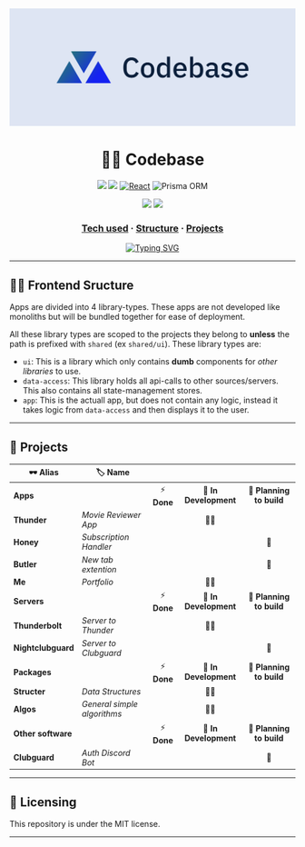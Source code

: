 

<div align="center">
<img src="media/logo.png" width="600px" />

<br />

🧑‍💻 Codebase
===========

<div id="tech-used"></div>

![](https://img.shields.io/badge/Jest-C21325?style=for-the-badge&logo=jest&logoColor=white)
![](https://img.shields.io/badge/nestjs-E0234E?style=for-the-badge&logo=nestjs&logoColor=white)
[![React](https://img.shields.io/badge/React-20232A?style=for-the-badge&logo=react&logoColor=61DAFB)](https://reactjs.org)
![Prisma ORM](https://img.shields.io/badge/prisma-1B222D?style=for-the-badge&logo=prisma&logoColor=white)

![](https://img.shields.io/badge/Yarn-2C8EBB?style=for-the-badge&logo=yarn&logoColor=white)
![](https://img.shields.io/badge/eslint-3A33D1?style=for-the-badge&logo=eslint&logoColor=white)

### [Tech used](#tech-used) **·** [Structure](#frontend-sructure) **·** [Projects](#projects)

[![Typing SVG](https://readme-typing-svg.herokuapp.com?font=Cascadia+Code&duration=7000&center=true&vCenter=true&lines=Hi!+I'm+Vincent.;This+is+where+i+host+my+projects.;Give+it+a+star+if+you+liked+it+%F0%9F%98%8A)](https://git.io/typing-svg)

</div>

---

## 👷🏻 Frontend Sructure

Apps are divided into 4 library-types. These apps are not developed like monoliths but will be bundled together for ease of deployment.

All these library types are scoped to the projects they belong to **unless** the path is prefixed with `shared` (ex `shared/ui`). These library types are:

- `ui`: This is a library which only contains **dumb** components for _other libraries_ to use.
- `data-access`: This library holds all api-calls to other sources/servers. This also contains all state-management stores.
- `app`: This is the actuall app, but does not contain any logic, instead it takes logic from `data-access` and then displays it to the user.

---


<h2 id="projects">🔧 Projects</h2>

| 🕶️ Alias              | 🏷️ Name                   |              |                           |                           |
| --------------------- | -------------------------- | :----------: | :-----------------------: | :-----------------------: |
| **Apps**              |                            |  ⚡ **Done** |     🚧 **In Development** | 🤔 **Planning to build** |
| **Thunder**           | _Movie Reviewer App_       |               |           👷🏾             |                           |
| **Honey**             | _Subscription Handler_     |               |                          |            🚦             |
| **Butler**            | _New tab extention_        |               |                          |            🚦             |
| **Me**                | _Portfolio_                |               |           👷🏾              |                           |
|   **Servers**         |                            | ⚡ **Done**   | 🚧 **In Development**    | 🤔 **Planning to build** |
| **Thunderbolt**       | _Server to Thunder_        |               |            👷🏾            |                           |
| **Nightclubguard**    | _Server to Clubguard_      |               |                          |            🚦             |
|   **Packages**        |                            | ⚡ **Done**   | 🚧 **In Development**    | 🤔 **Planning to build** |
| **Structer**          | _Data Structures_          |               |           👷🏾             |                           |
| **Algos**             | _General simple algorithms_|               |           👷🏾             |                           |
| **Other software**    |                            | ⚡ **Done**  | 🚧 **In Development**    | 🤔 **Planning to build**  |
| **Clubguard**         | _Auth Discord Bot_         |               |                          |             🚦            |

---

## 📜 Licensing
This repository is under the MIT license.

---